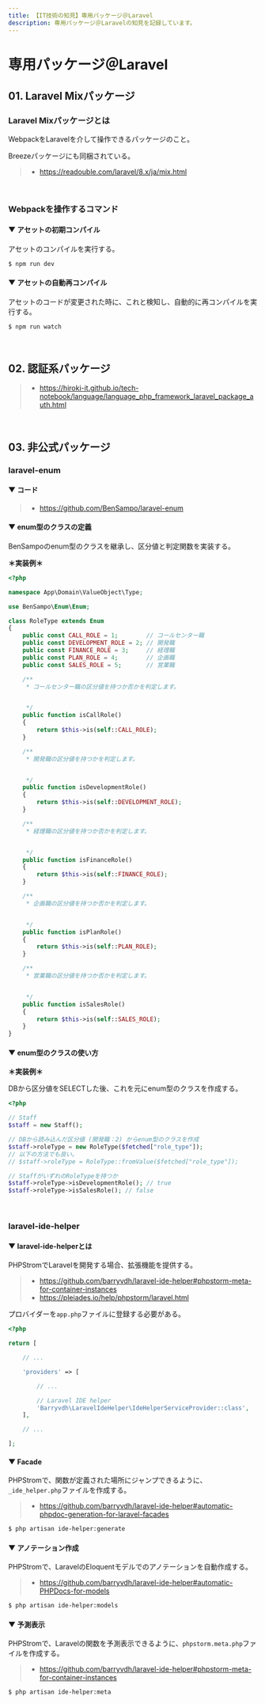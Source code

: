 ```yaml
---
title: 【IT技術の知見】専用パッケージ＠Laravel
description: 専用パッケージ＠Laravelの知見を記録しています。
---
```


# 専用パッケージ＠Laravel

## 01. Laravel Mixパッケージ

### Laravel Mixパッケージとは

WebpackをLaravelを介して操作できるパッケージのこと。

Breezeパッケージにも同梱されている。

> - https://readouble.com/laravel/8.x/ja/mix.html

<br>

### Webpackを操作するコマンド

#### ▼ アセットの初期コンパイル

アセットのコンパイルを実行する。

```bash
$ npm run dev
```

#### ▼ アセットの自動再コンパイル

アセットのコードが変更された時に、これと検知し、自動的に再コンパイルを実行する。

```bash
$ npm run watch
```

<br>

## 02. 認証系パッケージ

> - https://hiroki-it.github.io/tech-notebook/language/language_php_framework_laravel_package_auth.html

<br>

## 03. 非公式パッケージ

### laravel-enum

#### ▼ コード

> - https://github.com/BenSampo/laravel-enum

#### ▼ enum型のクラスの定義

BenSampoのenum型のクラスを継承し、区分値と判定関数を実装する。

**＊実装例＊**

```php
<?php

namespace App\Domain\ValueObject\Type;

use BenSampo\Enum\Enum;

class RoleType extends Enum
{
    public const CALL_ROLE = 1;        // コールセンター職
    public const DEVELOPMENT_ROLE = 2; // 開発職
    public const FINANCE_ROLE = 3;     // 経理職
    public const PLAN_ROLE = 4;        // 企画職
    public const SALES_ROLE = 5;       // 営業職

    /**
     * コールセンター職の区分値を持つか否かを判定します。


     */
    public function isCallRole()
    {
        return $this->is(self::CALL_ROLE);
    }

    /**
     * 開発職の区分値を持つかを判定します。


     */
    public function isDevelopmentRole()
    {
        return $this->is(self::DEVELOPMENT_ROLE);
    }

    /**
     * 経理職の区分値を持つか否かを判定します。


     */
    public function isFinanceRole()
    {
        return $this->is(self::FINANCE_ROLE);
    }

    /**
     * 企画職の区分値を持つか否かを判定します。


     */
    public function isPlanRole()
    {
        return $this->is(self::PLAN_ROLE);
    }

    /**
     * 営業職の区分値を持つか否かを判定します。


     */
    public function isSalesRole()
    {
        return $this->is(self::SALES_ROLE);
    }
}
```

#### ▼ enum型のクラスの使い方

**＊実装例＊**

DBから区分値をSELECTした後、これを元にenum型のクラスを作成する。

```php
<?php

// Staff
$staff = new Staff();

// DBから読み込んだ区分値 (開発職：2) からenum型のクラスを作成
$staff->roleType = new RoleType($fetched["role_type"]);
// 以下の方法でも良い。
// $staff->roleType = RoleType::fromValue($fetched["role_type"]);

// StaffがいずれのRoleTypeを持つか
$staff->roleType->isDevelopmentRole(); // true
$staff->roleType->isSalesRole(); // false
```

<br>

### laravel-ide-helper

#### ▼ laravel-ide-helperとは

PHPStromでLaravelを開発する場合、拡張機能を提供する。

> - https://github.com/barryvdh/laravel-ide-helper#phpstorm-meta-for-container-instances
> - https://pleiades.io/help/phpstorm/laravel.html

プロバイダーを`app.php`ファイルに登録する必要がある。

```php
<?php

return [

    // ...

    'providers' => [

        // ...

        // Laravel IDE helper
        'Barryvdh\LaravelIdeHelper\IdeHelperServiceProvider::class',
    ],

    // ...

];
```

#### ▼ Facade

PHPStromで、関数が定義された場所にジャンプできるように、`_ide_helper.php`ファイルを作成する。

> - https://github.com/barryvdh/laravel-ide-helper#automatic-phpdoc-generation-for-laravel-facades

```bash
$ php artisan ide-helper:generate
```

#### ▼ アノテーション作成

PHPStromで、LaravelのEloquentモデルでのアノテーションを自動作成する。

> - https://github.com/barryvdh/laravel-ide-helper#automatic-PHPDocs-for-models

```bash
$ php artisan ide-helper:models
```

#### ▼ 予測表示

PHPStromで、Laravelの関数を予測表示できるように、`phpstorm.meta.php`ファイルを作成する。

> - https://github.com/barryvdh/laravel-ide-helper#phpstorm-meta-for-container-instances

```bash
$ php artisan ide-helper:meta
```
